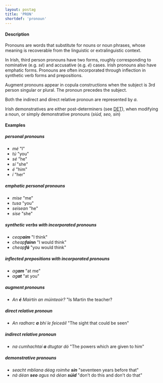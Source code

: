 ```yaml
---
layout: postag
title: 'PRON'
shortdef: 'pronoun'
---
```

#### Description

Pronouns are words that substitute for nouns or noun phrases, whose meaning is recoverable from the linguistic or extralinguistic context.

In Irish, third person pronouns have two forms, roughly corresponding to nominative (e.g. _sé_) and accusative (e.g. _é_) cases.
Irish pronouns also have emphatic forms. 
Pronouns are often incorporated through inflection in synthetic verb forms and prepositions.

Augment pronouns appear in copula constructions when the subject is 3rd person singular or plural. The pronoun precedes the subject.

Both the indirect and direct relative pronoun are represented by _a_.

Irish demonstratives are either post-determiners (see [DET]()), when modifying a noun, or simply demonstrative pronouns (_siúd, seo, sin_)

#### Examples


##### personal pronouns

*  _mé_ "I"
* _tú_ "you"
* _sé_ "he"
* _sí_ "she"
* _é_ "him"
* _í_ "her"

##### emphatic personal pronouns

* _mise_ "me"
* _tusa_ "you"
* _seisean_ "he"
* _sise_ "she"


##### synthetic verbs with incorporated pronouns

* _ceap<b>aim</b>_ "I think"
* _cheap<b>fainn</b>_ "I would think"
* _cheap<b>fá</b>_ "you would think"

##### inflected prepositions with incorporated pronouns

* _ag<b>am</b>_ "at me"
* _ag<b>at</b>_ "at you"

##### augment pronouns

* _An <b>é</b> Mairtín an múinteoir?_ "Is Martin the teacher?

##### direct relative pronoun
* _An radharc <b>a</b> bhí le feiceáil_ "The sight that could be seen"


##### indirect relative pronoun

* _na cumhachtaí <b>a</b> dtugtar dó_ "The powers which are given to him"


##### demonstrative pronouns

* _seacht mbliana déag roimhe <b>sin</b>_ "seventeen years before that"
* _ná déan <b>seo</b> agus ná déan <b>súid</b>_ "don't do this and don't do that" 



